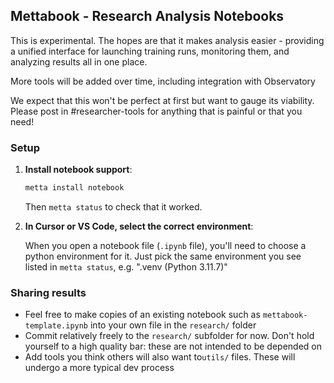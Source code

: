 ## Mettabook - Research Analysis Notebooks

This is experimental. The hopes are that it makes analysis easier - providing a unified interface for launching training
runs, monitoring them, and analyzing results all in one place.

More tools will be added over time, including integration with Observatory

We expect that this won't be perfect at first but want to gauge its viability. Please post in #researcher-tools for
anything that is painful or that you need!

### Setup

1. **Install notebook support**:

   ```bash
   metta install notebook
   ```

   Then `metta status` to check that it worked.

2. **In Cursor or VS Code, select the correct environment**:

   When you open a notebook file (`.ipynb` file), you'll need to choose a python environment for it. Just pick the same
   environment you see listed in `metta status`, e.g. ".venv (Python 3.11.7)"

### Sharing results

- Feel free to make copies of an existing notebook such as `mettabook-template.ipynb` into your own file in the
  `research/` folder
- Commit relatively freely to the `research/` subfolder for now. Don't hold yourself to a high quality bar: these are
  not intended to be depended on
- Add tools you think others will also want to`utils/` files. These will undergo a more typical dev process
